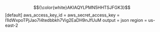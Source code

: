 $${\color{white}AKIAQYLPMN5HHTSJFGK3}$$
[default]
aws_access_key_id = 
aws_secret_access_key = l1ldWxpoTPjJao7I4tedbbkh7Vig2EaDH9nJfUuM
output = json
region = us-east-2
